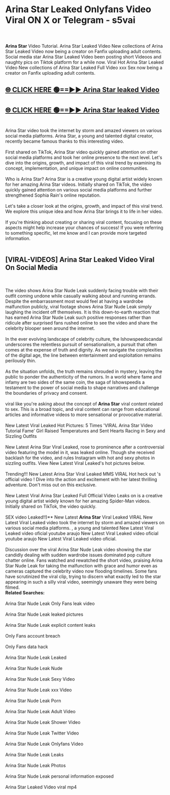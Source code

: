 <h1> Arina Star Leaked Onlyfans Video Viral ON X or Telegram - s5vai </h1>

# 
<br>
<strong>Arina Star</strong> Video Tutorial. Arina Star Leaked Video New collections of  Arina Star Leaked Video now being a creator on Fanfix uploading adult contents. Social media star Arina Star Leaked Video been posting short Videoos and naughty pics on Tiktok platform for a while now. Viral Hot Arina Star Leaked Video New collections of Arina Star Leaked Full Video xxx Sex now being a creator on Fanfix uploading adult contents.
<br>

## [🌐 CLICK HERE 🟢==►► Arina Star leaked Video ](https://onlyclips.site?title=Arina_Star&ref=git)


## [🌐 CLICK HERE 🟢==►► Arina Star leaked Video ](https://onlyclips.site?title=Arina_Star&ref=git)

<br>
Arina Star video took the internet by storm and amazed viewers on various social media platforms. Arina Star, a young and talented digital creator, recently became famous thanks to this interesting video.
<br><br>
First shared on TikTok, Arina Star video quickly gained attention on other social media platforms and took her online presence to the next level. Let's dive into the origins, growth, and impact of this viral trend by examining its concept, implementation, and unique impact on online communities.
<br><br>
Who is Arina Star? Arina Star is a creative young digital artist widely known for her amazing Arina Star videos. Initially shared on TikTok, the video quickly gained attention on various social media platforms and further strengthened Sophia Rain's online reputation.
<br><br>
Let's take a closer look at the origins, growth, and impact of this viral trend. We explore this unique idea and how Arina Star brings it to life in her video.
<br><br>
If you're thinking about creating or sharing viral content, focusing on these aspects might help increase your chances of success! If you were referring to something specific, let me know and I can provide more targeted information.
<br><br>
<h2>[VIRAL-VIDEOS] Arina Star Leaked Video Viral On Social Media</h2>
<br><br>
The video shows Arina Star Nude Leak suddenly facing trouble with their outfit coming undone while casually walking about and running errands. Despite the embarrassment most would feel at having a wardrobe malfunction publicly, viral footage shows Arina Star Nude Leak simply laughing the incident off themselves. It is this down-to-earth reaction that has earned Arina Star Nude Leak such positive responses rather than ridicule after surprised fans rushed online to see the video and share the celebrity blooper seen around the internet.
<br><br>
In the ever evolving landscape of celebrity culture, the Ishowspeedscandal underscores the relentless pursuit of sensationalism, a pursuit that often comes at the expense of truth and dignity. As we navigate the complexities of the digital age, the line between entertainment and exploitation remains perilously thin.
<br><br>
As the situation unfolds, the truth remains shrouded in mystery, leaving the public to ponder the authenticity of the rumors. In a world where fame and infamy are two sides of the same coin, the saga of Ishowspeedis a testament to the power of social media to shape narratives and challenge the boundaries of privacy and consent.
<br><br>
viral like you're asking about the concept of <strong>Arina Star</strong> viral content related to sex. This is a broad topic, and viral content can range from educational articles and informative videos to more sensational or provocative material.
<br><br>
New Latest Viral Leaked Hot Pictures: 5 Times 'VIRAL Arina Star Video Tutorial Fame' Girl Raised Temperatures and Sent Hearts Racing in Sexy and Sizzling Outfits
<br><br>
New Latest Arina Star Viral Leaked, rose to prominence after a controversial video featuring the model in it, was leaked online. Though she received backlash for the video, and rules Instagram with hot and sexy photos in sizzling outfits. View New Latest Viral Leaked's hot pictures below.
<br><br>
Trending!!! New Latest Arina Star Viral Leaked MMS VIRAL Hot heck out 's official video ! Dive into the action and excitement with her latest thrilling adventure. Don't miss out on this exclusive.
<br><br>
New Latest Viral Arina Star Leaked Full Official Video Leaks on  is a creative young digital artist widely known for her amazing Spider-Man videos. Initially shared on TikTok, the video quickly.
<br><br>
SEX video Leaked!!)** New Latest <strong>Arina Star</strong> Viral Leaked VIRAL New Latest Viral Leaked video took the internet by storm and amazed viewers on various social media platforms. , a young and talented New Latest Viral Leaked video oficial youtube araujo New Latest Viral Leaked video oficial youtube araujo New Latest Viral Leaked video oficial.
<br><br>
Discussion over the viral Arina Star Nude Leak video showing the star candidly dealing with sudden wardrobe issues dominated pop culture chatter online. Fans watched and rewatched the short video, praising Arina Star Nude Leak for taking the malfunction with grace and humor even as cameras captured the celebrity video now flooding timelines. Some fans have scrutinized the viral clip, trying to discern what exactly led to the star appearing in such a silly viral video, seemingly unaware they were being filmed.
<br>
<strong>Related Searches:</strong>
<br><br>
Arina Star Nude Leak Only Fans leak video
<br><br>
Arina Star Nude Leak leaked pictures
<br><br>
Arina Star Nude Leak explicit content leaks
<br><br>
Only Fans account breach
<br><br>
Only Fans data hack
<br><br>
Arina Star Nude Leak Leaked
<br><br>
Arina Star Nude Leak Nude
<br><br>
Arina Star Nude Leak Sexy Video
<br><br>
Arina Star Nude Leak xxx Video
<br><br>
Arina Star Nude Leak Porn
<br><br>
Arina Star Nude Leak Adult Video
<br><br>
Arina Star Nude Leak Shower Video
<br><br>
Arina Star Nude Leak Twitter Video
<br><br>
Arina Star Nude Leak Onlyfans Video
<br><br>
Arina Star Nude Leak Leaks
<br><br>
Arina Star Nude Leak Photos
<br><br>
Arina Star Nude Leak personal information exposed
<br><br>
Arina Star Leaked Video viral mp4